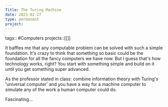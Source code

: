 ```yaml
---
Title: The Turing Machine
date: 2023-02-27
type: permanent
project:
---
```


tags:: #Computers
projects::[[]]

It baffles me that any computable problem can be solved with such a simple foundation.
It's crazy to think that something so basic could be the foundation for all the fancy computers we have now. But I guess that's how technology works, right? You start with something simple and build on it until you get something super advanced.

As the professor stated in class: combine information theory with Turing's 'universal computer' and you have a way for a machine computer to simulate any of the work a human computer could do.

Fascinating...